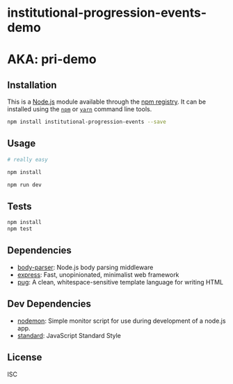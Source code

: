 ﻿# institutional-progression-events-demo
 # AKA: pri-demo



## Installation

This is a [Node.js](https://nodejs.org/) module available through the 
[npm registry](https://www.npmjs.com/). It can be installed using the 
[`npm`](https://docs.npmjs.com/getting-started/installing-npm-packages-locally)
or 
[`yarn`](https://yarnpkg.com/en/)
command line tools.

```sh
npm install institutional-progression-events --save
```

## Usage

```sh
# really easy

npm install

npm run dev
```

## Tests

```sh
npm install
npm test
```

## Dependencies

- [body-parser](https://ghub.io/body-parser): Node.js body parsing middleware
- [express](https://ghub.io/express): Fast, unopinionated, minimalist web framework
- [pug](https://ghub.io/pug): A clean, whitespace-sensitive template language for writing HTML

## Dev Dependencies

- [nodemon](https://ghub.io/nodemon): Simple monitor script for use during development of a node.js app.
- [standard](https://ghub.io/standard): JavaScript Standard Style

## License

ISC
